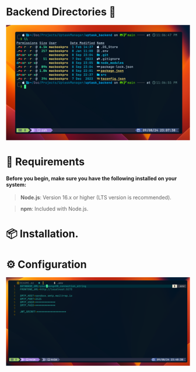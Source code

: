 # Backend Directories 📁

![backend_directories.png](./public/backend_directories.png)

# 🔭 Requirements

#### Before you begin, make sure you have the following installed on your system:

> **Node.js**: Version 16.x or higher (LTS version is recommended).

> **npm**: Included with Node.js.

# 📦 Installation.

# ⚙️ Configuration

![env_file.png](./public/env_file.png)
